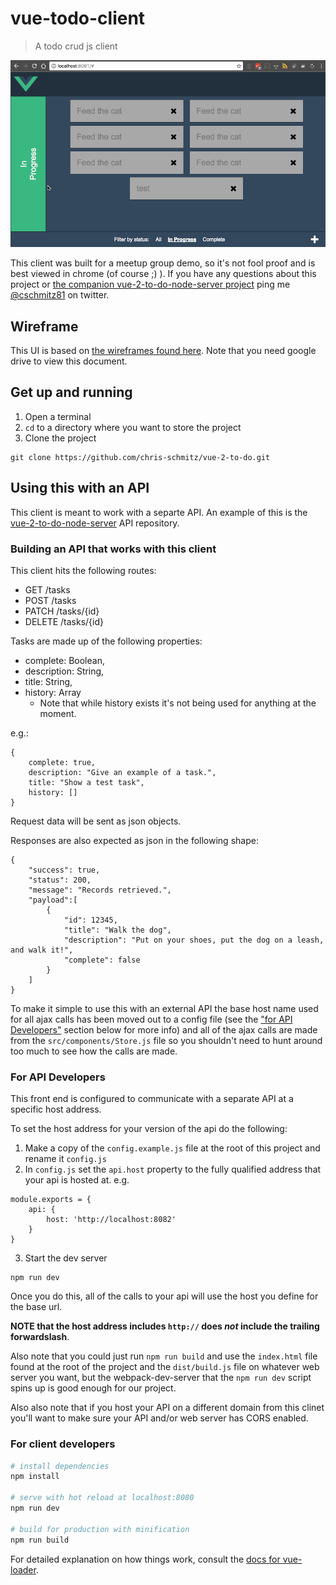 # vue-todo-client

> A todo crud js client

![demo](readmeAttachments/demo.gif)

This client was built for a meetup group demo, so it's not fool proof and is best viewed in chrome (of course ;) ). If you have any questions about this project or [the companion vue-2-to-do-node-server project](https://github.com/chris-schmitz/vue-2-to-do-node-server) ping me [@cschmitz81](https://twitter.com/cschmitz81) on twitter.

## Wireframe

This UI is based on [the wireframes found here](https://drive.google.com/file/d/0Bxhfk2Nciu7jT250ZzRBbTRaLW8/view?usp=sharing). 
Note that you need google drive to view this document. 


## Get up and running

1. Open a terminal
2. `cd` to a directory where you want to store the project
3. Clone the project
```
git clone https://github.com/chris-schmitz/vue-2-to-do.git
```


## Using this with an API

This client is meant to work with a separte API. An example of this is the [vue-2-to-do-node-server](https://github.com/chris-schmitz/vue-2-to-do-node-server) API repository. 


### Building an API that works with this client

This client hits the following routes:

- GET /tasks
- POST /tasks
- PATCH /tasks/{id}
- DELETE /tasks/{id}

Tasks are made up of the following properties:

- complete: Boolean,
- description: String,
- title: String,
- history: Array
    - Note that while history exists it's not being used for anything at the moment.

e.g.:

```
{
    complete: true,
    description: "Give an example of a task.",
    title: "Show a test task",
    history: []
}
```

Request data will be sent as json objects.

Responses are also expected as json in the following shape:


```
{
    "success": true,
    "status": 200,
    "message": "Records retrieved.",
    "payload":[
        {
            "id": 12345,
            "title": "Walk the dog",
            "description": "Put on your shoes, put the dog on a leash, and walk it!",
            "complete": false
        }
    ]
}
```

To make it simple to use this with an external API the base host name used for all ajax calls has been moved out to a config file (see the ["for API Developers"](#for-api-developers) section below for more info) and all of the ajax calls are made from the `src/components/Store.js` file so you shouldn't need to hunt around too much to see how the calls are made. 

### For API Developers

This front end is configured to communicate with a separate API at a specific host address.

To set the host address for your version of the api do the following:

1. Make a copy of the `config.example.js` file at the root of this project and rename it `config.js`
2. In `config.js` set the `api.host` property to the fully qualified address that your api is hosted at.
    e.g. 

```
module.exports = {
    api: {
        host: 'http://localhost:8082'
    }
}
```
3. Start the dev server

```
npm run dev
```

Once you do this, all of the calls to your api will use the host you define for the base url.

**NOTE that the host address includes `http://` does _not_ include the trailing forwardslash**.

Also note that you could just run `npm run build` and use the `index.html` file found at the root of the project and the `dist/build.js` file on whatever web server you want, but the webpack-dev-server that the `npm run dev` script spins up is good enough for our project.

Also also note that if you host your API on a different domain from this clinet you'll want to make sure your API and/or web server has CORS enabled. 

### For client developers


``` bash
# install dependencies
npm install

# serve with hot reload at localhost:8080
npm run dev

# build for production with minification
npm run build
```

For detailed explanation on how things work, consult the [docs for vue-loader](http://vuejs.github.io/vue-loader).
